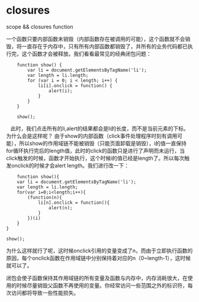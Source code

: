 # closures
scope  &amp;&amp; closures function

一个函数只要内部函数未销毁（内部函数存在被调用的可能），这个函数就不会销毁，将一直存在于内存中，只有所有内部函数都销毁了，并所有的业务代码都已执行完，这个函数才会被释放。我们看看最常见的经典闭包问题：
```
    function show() {
        var li = document.getElementsByTagName('li');
        var length = li.length;
        for (var i = 0; i < length; i++) {
            li[i].onclick = function() {
                alert(i);
            }
        }
    }

    show();
```
    此时，我们点击所有的li,alert的结果都会是li的长度，而不是当前元素的下标。为什么会是这样呢？
    由于show的内部函数（click事件处理程序时刻有调用可能），所以show的作用域链不能被销毁（只能页面卸载是销毁），i的值一直保持for循环执行完后的length值，此时的click的函数只是进行了声明而未运行，当click触发的时候，函数才开始执行，这个时候i的值已经是length了。所以每次触发onclick的时候才会alert length。我们进行改一下：
```
    function show(){
	var li = document.getElementsByTagName('li');
	var length = li.length;
	for(var i=0;i<length;i++){
		(function(n){
			li[n].onclick = function(){
				alert(n);
			}
		})(i)
	}
}

show();
```
为什么这样就行了呢，这时候onclick引用的变量变成了n，而由于立即执行函数的原因，每个onclick函数在作用域链中分别保持着对应的n（0~length-1），这时候就可以了。

闭包会使子函数保持其作用域链的所有变量及函数与内存中，内存消耗很大，在使用的时候尽量销毁父函数不再使用的变量。你经常访问一些范围之外的标识符，每次访问都将导致一些性能损失。
